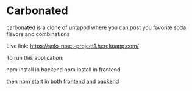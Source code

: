 # Carbonated

carbonated is a clone of untappd where you can post you favorite soda flavors and combinations

Live link: https://solo-react-project1.herokuapp.com/

To run this application:

npm install in backend
npm install in frontend

then npm start in both frontend and backend
